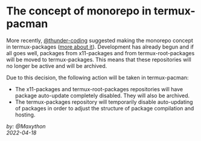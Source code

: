# The concept of monorepo in termux-pacman
More recently, [@thunder-coding](https://github.com/thunder-coding) suggested making the monorepo concept in termux-packages ([more about it](https://github.com/termux/termux-packages/issues/9915)). Development has already begun and if all goes well, packages from x11-packages and from termux-root-packages will be moved to termux-packages. This means that these repositories will no longer be active and will be archived.  

Due to this decision, the following action will be taken in termux-pacman:  
- The x11-packages and termux-root-packages repositories will have package auto-update completely disabled.  They will also be archived.
- The termux-packages repository will temporarily disable auto-updating of packages in order to adjust the structure of package compilation and hosting.

*by: @Maxython*  
*2022-04-18*  
